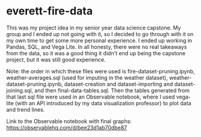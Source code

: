 # everett-fire-data

This was my project idea in my senior year data science capstone. My group and I ended up not going with it, so I decided to go through with it on my own time to get some more personal experience. I ended up working in Pandas, SQL, and Vega Lite. In all honesty, there were no real takeaways from the data, so it was a good thing it didn't end up being the capstone project, but it was still good experience.

Note: the order in which these files were used is fire-dataset-pruning.ipynb, weather-averages.sql (used for imputing in the weather dataset), weather-dataset-pruning.ipynb, dataset-creation and dataset-importing and dataset-joining.sql, and then final-data-tables.sql. Then the tables generated from that last sql file were used in an Observable notebook, where I used vega-lite (with an API introduced by my data visualization professor) to plot data and trend lines.

Link to the Observable notebook with final graphs: https://observablehq.com/d/bee23d1ab70dbe87
